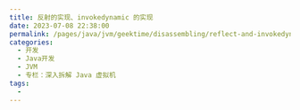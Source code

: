 ```yaml
---
title: 反射的实现、invokedynamic 的实现
date: 2023-07-08 22:38:00
permalink: /pages/java/jvm/geektime/disassembling/reflect-and-invokedynamic/
categories:
  - 开发
  - Java开发
  - JVM
  - 专栏：深入拆解 Java 虚拟机
tags:
  - 
---
```


